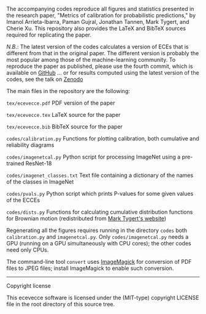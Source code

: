 The accompanying codes reproduce all figures and statistics presented in
the research paper, "Metrics of calibration for probabilistic predictions,"
by Imanol Arrieta-Ibarra, Paman Gujral, Jonathan Tannen, Mark Tygert, and
Cherie Xu. This repository also provides the LaTeX and BibTeX sources required
for replicating the paper.

_N.B._: The latest version of the codes calculates a version of ECEs that is
different from that in the original paper. The different version is probably
the most popular among those of the machine-learning community. To reproduce
the paper as published, please use the fourth commit, which is available on
[GitHub](https://github.com/facebookresearch/ecevecce/commit/2d413c7) ... or
for results computed using the latest version of the codes, see the talk on
[Zenodo](https://zenodo.org/records/15238204)

The main files in the repository are the following:

``tex/ecevecce.pdf``
PDF version of the paper

``tex/ecevecce.tex``
LaTeX source for the paper

``tex/ecevecce.bib``
BibTeX source for the paper

``codes/calibration.py``
Functions for plotting calibration, both cumulative and reliability diagrams

``codes/imagenetcal.py``
Python script for processing ImageNet using a pre-trained ResNet-18

``codes/imagenet_classes.txt``
Text file containing a dictionary of the names of the classes in ImageNet

``codes/pvals.py``
Python script which prints P-values for some given values of the ECCEs

``codes/dists.py``
Functions for calculating cumulative distribution functions for Brownian motion
(redistributed from [Mark Tygert's website](http://tygert.com/dists.py))

Regenerating all the figures requires running in the directory ``codes`` both
``calibration.py`` and ``imagenetcal.py``. Only ``codes/imagenetcal.py`` needs
a GPU (running on a GPU simultaneously with CPU cores); the other codes need
only CPUs.

The command-line tool ``convert`` uses [ImageMagick](https://imagemagick.org)
for conversion of PDF files to JPEG files; install ImageMagick to enable such
conversion.

********************************************************************************

Copyright license

This ecevecce software is licensed under the (MIT-type) copyright LICENSE file
in the root directory of this source tree.
